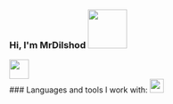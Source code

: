 ### Hi, I'm MrDilshod <img src="https://media3.giphy.com/media/5HyXGsoFzXWPKFx07j/giphy.gif?cid=ecf05e47lpcvoeou2524ik018a6orpsszk5k812pp3oftigv&rid=giphy.gif&ct=s" width="70px"> 
<a href="https://t.me/@DM4035">
  <img src="https://icon2.cleanpng.com/20180816/aso/kisspng-computer-icons-portable-network-graphics-telegram-5b75488cb4aba0.63035540153441294074.jpg" width="35px">
</a>  
<br />
### Languages and tools I work with: <code><img src="https://w7.pngwing.com/pngs/390/229/png-transparent-logo-html5-brand-design-text-logo-number.png" width="25px"></code>
